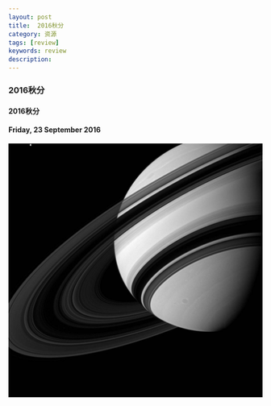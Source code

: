 ```yaml
---
layout: post
title:  2016秋分
category: 资源
tags: [review]
keywords: review
description:
---
```


### 2016秋分

#### 2016秋分

#### Friday, 23 September 2016

![cassini](/../../assets/img/resource/2016/cassini_12.jpg)

